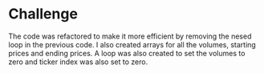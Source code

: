 # Challenge
The code was refactored to make it more efficient by removing the nesed loop in the previous code. I also created arrays for all the volumes, starting prices and ending prices. A loop was also created to set the volumes to zero and ticker index was also set to zero.
